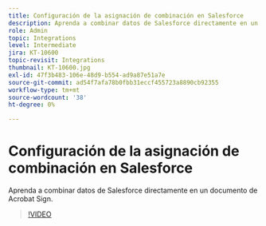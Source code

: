 ```yaml
---
title: Configuración de la asignación de combinación en Salesforce
description: Aprenda a combinar datos de Salesforce directamente en un documento de Acrobat Sign
role: Admin
topic: Integrations
level: Intermediate
jira: KT-10600
topic-revisit: Integrations
thumbnail: KT-10600.jpg
exl-id: 47f3b483-106e-48d9-b554-ad9a87e51a7e
source-git-commit: ad54f7afa78b0fbb31eccf455723a8890cb92355
workflow-type: tm+mt
source-wordcount: '38'
ht-degree: 0%

---
```


# Configuración de la asignación de combinación en Salesforce

Aprenda a combinar datos de Salesforce directamente en un documento de Acrobat Sign.

>[!VIDEO](https://video.tv.adobe.com/v/3409412?quality=12&learn=on&hidetitle=true)
